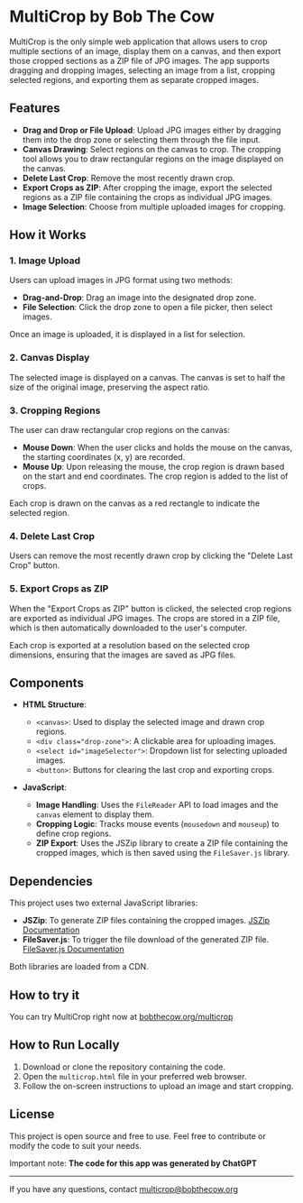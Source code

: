 # MultiCrop by Bob The Cow

MultiCrop is the only simple web application that allows users to crop multiple sections of an image, display them on a canvas, and then export those cropped sections as a ZIP file of JPG images. The app supports dragging and dropping images, selecting an image from a list, cropping selected regions, and exporting them as separate cropped images.

## Features

- **Drag and Drop or File Upload**: Upload JPG images either by dragging them into the drop zone or selecting them through the file input.
- **Canvas Drawing**: Select regions on the canvas to crop. The cropping tool allows you to draw rectangular regions on the image displayed on the canvas.
- **Delete Last Crop**: Remove the most recently drawn crop.
- **Export Crops as ZIP**: After cropping the image, export the selected regions as a ZIP file containing the crops as individual JPG images.
- **Image Selection**: Choose from multiple uploaded images for cropping.

## How it Works

### 1. **Image Upload**

Users can upload images in JPG format using two methods:
- **Drag-and-Drop**: Drag an image into the designated drop zone.
- **File Selection**: Click the drop zone to open a file picker, then select images.

Once an image is uploaded, it is displayed in a list for selection.

### 2. **Canvas Display**

The selected image is displayed on a canvas. The canvas is set to half the size of the original image, preserving the aspect ratio.

### 3. **Cropping Regions**

The user can draw rectangular crop regions on the canvas:
- **Mouse Down**: When the user clicks and holds the mouse on the canvas, the starting coordinates (x, y) are recorded.
- **Mouse Up**: Upon releasing the mouse, the crop region is drawn based on the start and end coordinates. The crop region is added to the list of crops.

Each crop is drawn on the canvas as a red rectangle to indicate the selected region.

### 4. **Delete Last Crop**

Users can remove the most recently drawn crop by clicking the "Delete Last Crop" button.

### 5. **Export Crops as ZIP**

When the "Export Crops as ZIP" button is clicked, the selected crop regions are exported as individual JPG images. The crops are stored in a ZIP file, which is then automatically downloaded to the user's computer.

Each crop is exported at a resolution based on the selected crop dimensions, ensuring that the images are saved as JPG files.

## Components

- **HTML Structure**:
  - `<canvas>`: Used to display the selected image and drawn crop regions.
  - `<div class="drop-zone">`: A clickable area for uploading images.
  - `<select id="imageSelector">`: Dropdown list for selecting uploaded images.
  - `<button>`: Buttons for clearing the last crop and exporting crops.

- **JavaScript**:
  - **Image Handling**: Uses the `FileReader` API to load images and the `canvas` element to display them.
  - **Cropping Logic**: Tracks mouse events (`mousedown` and `mouseup`) to define crop regions.
  - **ZIP Export**: Uses the JSZip library to create a ZIP file containing the cropped images, which is then saved using the `FileSaver.js` library.

## Dependencies

This project uses two external JavaScript libraries:
- **JSZip**: To generate ZIP files containing the cropped images. [JSZip Documentation](https://stuk.github.io/jszip/)
- **FileSaver.js**: To trigger the file download of the generated ZIP file. [FileSaver.js Documentation](https://github.com/eligrey/FileSaver.js/)

Both libraries are loaded from a CDN.

## How to try it
You can try MultiCrop right now at [bobthecow.org/multicrop](https://bobthecow.org/multicrop)

## How to Run Locally

1. Download or clone the repository containing the code.
2. Open the `multicrop.html` file in your preferred web browser.
3. Follow the on-screen instructions to upload an image and start cropping.

## License

This project is open source and free to use. Feel free to contribute or modify the code to suit your needs.

Important note: **The code for this app was generated by ChatGPT**

---
If you have any questions, contact [multicrop@bobthecow.org](mailto:multicrop@bobthecow.org)
